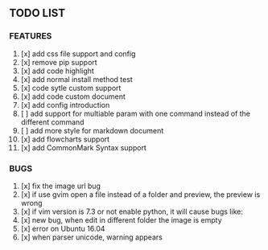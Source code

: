 TODO LIST
---
### FEATURES
1. [x] add css file support and config
2. [x] remove pip support
3. [x] add code highlight
4. [x] add normal install method test
5. [x] code sytle custom support
6. [x] add code custom document
7. [x] add config introduction
11. [ ] add support for multiable param with one command instead of the different command
12. [ ] add more style for markdown document
13. [x] add flowcharts support
14. [x] add CommonMark Syntax support


### BUGS
1. [x] fix the image url bug
2. [x] if use gvim open a file instead of a folder and preview, the preview is wrong
3. [x] if vim version is 7.3 or not enable python, it will cause bugs like:
4. [x] new bug, when edit in different folder the image is empty
5. [x] error on Ubuntu 16.04
6. [x] when parser unicode, warning appears
